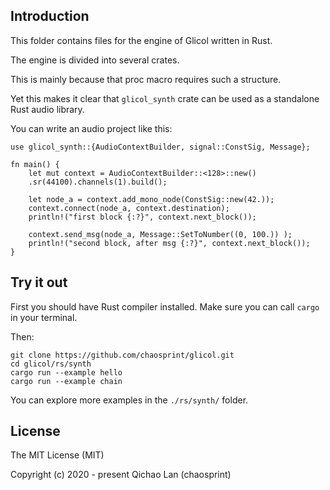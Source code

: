 ## Introduction

This folder contains files for the engine of Glicol written in Rust.

The engine is divided into several crates.

This is mainly because that proc macro requires such a structure.

Yet this makes it clear that `glicol_synth` crate can be used as a standalone Rust audio library.

You can write an audio project like this:

```
use glicol_synth::{AudioContextBuilder, signal::ConstSig, Message};

fn main() {
    let mut context = AudioContextBuilder::<128>::new()
    .sr(44100).channels(1).build();

    let node_a = context.add_mono_node(ConstSig::new(42.));
    context.connect(node_a, context.destination);
    println!("first block {:?}", context.next_block());

    context.send_msg(node_a, Message::SetToNumber((0, 100.)) );
    println!("second block, after msg {:?}", context.next_block());
}
```

## Try it out

First you should have Rust compiler installed. Make sure you can call `cargo` in your terminal.

Then:
```
git clone https://github.com/chaosprint/glicol.git
cd glicol/rs/synth
cargo run --example hello
cargo run --example chain
```

You can explore more examples in the `./rs/synth/` folder.

## License

The MIT License (MIT)

Copyright (c) 2020 - present Qichao Lan (chaosprint)